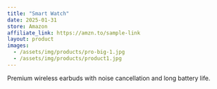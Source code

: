 ```yaml
---
title: "Smart Watch"
date: 2025-01-31
store: Amazon
affiliate_link: https://amzn.to/sample-link
layout: product
images:
  - /assets/img/products/pro-big-1.jpg
  - /assets/img/products/product1.jpg
---
```

Premium wireless earbuds with noise cancellation and long battery life.
